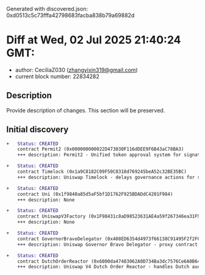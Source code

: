 Generated with discovered.json: 0xd0513c5c73fffa42798683facba838b79a69882d

# Diff at Wed, 02 Jul 2025 21:40:24 GMT:

- author: CeciliaZ030 (<zhangyixin319@gmail.com>)
- current block number: 22834282

## Description

Provide description of changes. This section will be preserved.

## Initial discovery

```diff
+   Status: CREATED
    contract Permit2 (0x000000000022D473030F116dDEE9F6B43aC78BA3)
    +++ description: Permit2 - Unified token approval system for signature-based transfers and allowances
```

```diff
+   Status: CREATED
    contract Timelock (0x1a9C8182C09F50C8318d769245beA52c32BE35BC)
    +++ description: Uniswap Timelock - delays governance actions for security
```

```diff
+   Status: CREATED
    contract Uni (0x1f9840a85d5aF5bf1D1762F925BDADdC4201F984)
    +++ description: None
```

```diff
+   Status: CREATED
    contract UniswapV3Factory (0x1F98431c8aD98523631AE4a59f267346ea31F984)
    +++ description: None
```

```diff
+   Status: CREATED
    contract GovernorBravoDelegator (0x408ED6354d4973f66138C91495F2f2FCbd8724C3)
    +++ description: Uniswap Governor Bravo Delegator - proxy contract for governance that stores actual governance state
```

```diff
+   Status: CREATED
    contract DutchOrderReactor (0x6000da47483062A0D734Ba3dc7576Ce6A0B645C4)
    +++ description: Uniswap V4 Dutch Order Reactor - handles Dutch auction style orders for token swaps with exclusive filler rights
```
